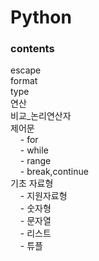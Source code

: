 # Python

<h3>contents</h3>
escape<br>
format<br>
type<br>
연산<br>
비교_논리연산자<br>
제어문<br>
&nbsp &nbsp - for<br>
&nbsp &nbsp -  while<br>
&nbsp &nbsp -  range<br>
&nbsp &nbsp -  break,continue<br>
기초 자료형<br> 
&nbsp &nbsp - 지원자료형<br>
&nbsp &nbsp - 숫자형<br>
&nbsp &nbsp - 문자열<br>
&nbsp &nbsp - 리스트<br>
&nbsp &nbsp - 튜플<br>

